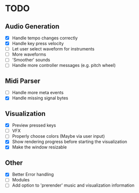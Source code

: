 # TODO
## Audio Generation
- [x] Handle tempo changes correctly
- [x] Handle key press velocity
- [ ] Let user select waveform for instruments
- [ ] More waveforms
- [ ] 'Smoother' sounds
- [ ] Handle more controller messages (e.g. pitch wheel)

## Midi Parser
- [ ] Handle more meta events
- [x] Handle missing signal bytes

## Visualization
- [x] Preview pressed keys
- [ ] VFX
- [ ] Properly choose colors (Maybe via user input)
- [x] Show rendering progress before starting the visualization
- [x] Make the window resizable

## Other
- [x] Better Error handling
- [ ] Modules
- [ ] Add option to 'prerender' music and visualization information